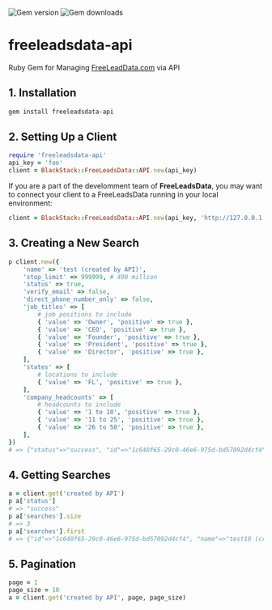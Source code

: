 ![Gem version](https://img.shields.io/gem/v/freeleadsdata-api) ![Gem downloads](https://img.shields.io/gem/dt/freeleadsdata-api)

# freeleadsdata-api

Ruby Gem for Managing [FreeLeadData.com](https://freeleadsdata.com) via API

## 1. Installation

```bash
gem install freeleadsdata-api
```

## 2. Setting Up a Client

```ruby
require 'freeleadsdata-api'
api_key = 'foo'
client = BlackStack::FreeLeadsData::API.new(api_key)
```

If you are a part of the develomment team of **FreeLeadsData**, you may want to connect your client to a FreeLeadsData running in your local environment:

```ruby
client = BlackStack::FreeLeadsData::API.new(api_key, 'http://127.0.0.1:3000')
```

## 3. Creating a New Search

```ruby
p client.new({
    'name' => 'test (created by API)',
    'stop_limit' => 999999, # 400 million
    'status' => true,
    'verify_email' => false, 
    'direct_phone_number_only' => false,
    'job_titles' => [
        # job positions to include
        { 'value' => 'Owner', 'positive' => true },
        { 'value' => 'CEO', 'positive' => true },
        { 'value' => 'Founder', 'positive' => true },
        { 'value' => 'President', 'positive' => true },
        { 'value' => 'Director', 'positive' => true },
    ],
    'states' => [
        # locations to include
        { 'value' => 'FL', 'positive' => true }, 
    ],
    'company_headcounts' => [
        # headcounts to include
        { 'value' => '1 to 10', 'positive' => true },
        { 'value' => '11 to 25', 'positive' => true },
        { 'value' => '26 to 50', 'positive' => true },
    ],
})
# => {"status"=>"success", "id"=>"1c640f65-29c0-46e6-975d-bd57092d4cf4"}
```

## 4. Getting Searches

```ruby
a = client.get('created by API')
p a['status']
# => "success"
p a['searches'].size
# => 3
p a['searches'].first
# => {"id"=>"1c640f65-29c0-46e6-975d-bd57092d4cf4", "name"=>"test10 (created by API)", "status"=>true, "earning_per_verified_email"=>0.02200374531835206, "stop_limit"=>999999, "verify_email"=>false, "direct_phone_number_only"=>false, "auto_drain"=>true, "keywords"=>[], "job_titles"=>[{"positive"=>true, "value"=>"President"}, {"positive"=>true, "value"=>"Owner"}, {"positive"=>true, "value"=>"Director"}, {"positive"=>true, "value"=>"CEO"}, {"positive"=>true, "value"=>"Founder"}], "seniorities"=>[], "departments"=>[], "states"=>[{"positive"=>true, "value"=>"FL"}], "industries"=>[{"positive"=>true, "value"=>"Real Estate"}], "sics"=>[], "company_revenues"=>[], "company_headcounts"=>[{"positive"=>true, "value"=>"1 to 10"}, {"positive"=>true, "value"=>"26 to 50"}, {"positive"=>true, "value"=>"11 to 25"}], "company_names"=>[], "company_domains"=>[], "insight"=>{"enabled"=>false, "source"=>nil, "requirement"=>nil, "template"=>nil, "prompt1"=>nil, "prompt2"=>nil, "positive_response_pattern"=>nil, "negative_response_pattern"=>nil}, "export"=>{"export_download_url"=>"", "export_time"=>nil}, "stats"=>{"stat_tier1_scope"=>0, "stat_tier2_scope"=>0, "stat_tier3_scope"=>0, "stat_tier4_scope"=>0, "stat_tier5_scope"=>0, "stat_processed_results"=>0, "stat_verified_results"=>0, "stat_progress"=>0.0}, "economics"=>{"stat_earning"=>0.0, "stat_cost"=>0.0, "stat_profit"=>0.0}, "report"=>{"forecast_text"=>"0", "badge_color"=>"orange", "badge_text"=>"out of credits", "profit_color"=>"green", "profit_text"=>"+$ 0.0", "revenue_text"=>"0.0%", "scope"=>"~0", "progress"=>"0.0%", "processed"=>"0", "processed_rate"=>"0.0%", "verified"=>"0", "verified_rate"=>"0.0%"}}
```

## 5. Pagination

```ruby
page = 1
page_size = 10
a = client.get('created by API', page, page_size)
```